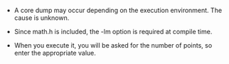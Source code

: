 - A core dump may occur depending on the execution environment. The cause is unknown.

- Since math.h is included, the -lm option is required at compile time.

- When you execute it, you will be asked for the number of points, so enter the appropriate value.
